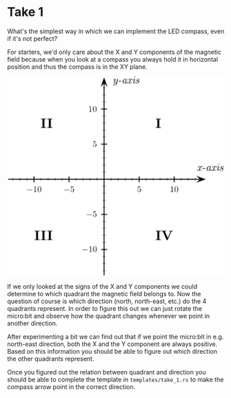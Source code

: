 # Take 1

What's the simplest way in which we can implement the LED compass, even if it's not perfect?

For starters, we'd only care about the X and Y components of the magnetic field because when you
look at a compass you always hold it in horizontal position and thus the compass is in the XY plane.

<p align="center">
<img class="white_bg" title="Quadrants" src="../assets/quadrants.png" width="500" />
</p>

If we only looked at the signs of the X and Y components we could determine to which quadrant the
magnetic field belongs to. Now the question of course is which direction (north, north-east, etc.)
do the 4 quadrants represent. In order to figure this out we can just rotate the micro:bit and
observe how the quadrant changes whenever we point in another direction.

After experimenting a bit we can find out that if we point the micro:bit in e.g. north-east
direction, both the X and the Y component are always positive. Based on this information you should
be able to figure out which direction the other quadrants represent.

Once you figured out the relation between quadrant and direction you should be able to complete the
template in `templates/take_1.rs` to make the compass arrow point in the correct direction.
